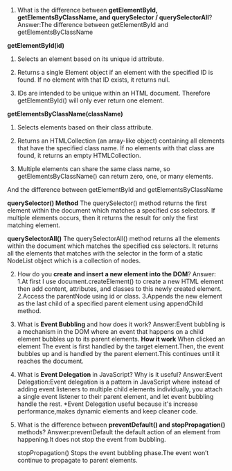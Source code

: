 1. What is the difference between **getElementById, getElementsByClassName, and querySelector / querySelectorAll**?
   Answer:The difference between getElementById and getElementsByClassName

**getElementById(id)**

1. Selects an element based on its unique id attribute.

2. Returns a single Element object if an element with the specified ID is found. If no element with that ID exists, it returns null.

3. IDs are intended to be unique within an HTML document. Therefore getElementById() will only ever return one element.

**getElementsByClassName(className)**

1. Selects elements based on their class attribute.

2. Returns an HTMLCollection (an array-like object) containing all elements that have the specified class name. If no elements with that class are found, it returns an empty HTMLCollection.

3. Multiple elements can share the same class name, so getElementsByClassName() can return zero, one, or many elements.

And the difference between getElementById and getElementsByClassName

**querySelector() Method**
The querySelector() method returns the first element within the document which matches a specified css selectors. If multiple elements occurs, then it returns the result for only the first matching element.

**querySelectorAll()**
The querySelectorAll() method returns all the elements within the document which matches the specified css selectors. It returns all the elements that matches with the selector in the form of a static NodeList object which is a collection of nodes.

2. How do you **create and insert a new element into the DOM**?
   Answer:
   1.At first I use document.createElement() to create a new HTML element then add content, attributes, and classes to this newly created element.
   2.Access the parentNode using id or class.
   3.Appends the new element as the last child of a specified parent element using appendChild method.

3. What is **Event Bubbling** and how does it work?
   Answer:Event bubbling is a mechanism in the DOM where an event that happens on a child element bubbles up to its parent elements.
   **How it work**
   When clicked an element The event is first handled by the target element.Then, the event bubbles up and is handled by the parent element.This continues until it reaches the document.
4. What is **Event Delegation** in JavaScript? Why is it useful?
   Answer:Event Delegation:Event delegation is a pattern in JavaScript where instead of adding event listeners to multiple child elements individually, you attach a single event listener to their parent element, and let event bubbling handle the rest.
   \*Event Delegation useful because it's increase performance,makes dynamic elements and keep cleaner code.
5. What is the difference between **preventDefault() and stopPropagation()** methods?
   Answer:preventDefault the default action of an element from happening.It does not stop the event from bubbling.

   stopPropagation() Stops the event bubbling phase.The event won’t continue to propagate to parent elements.
